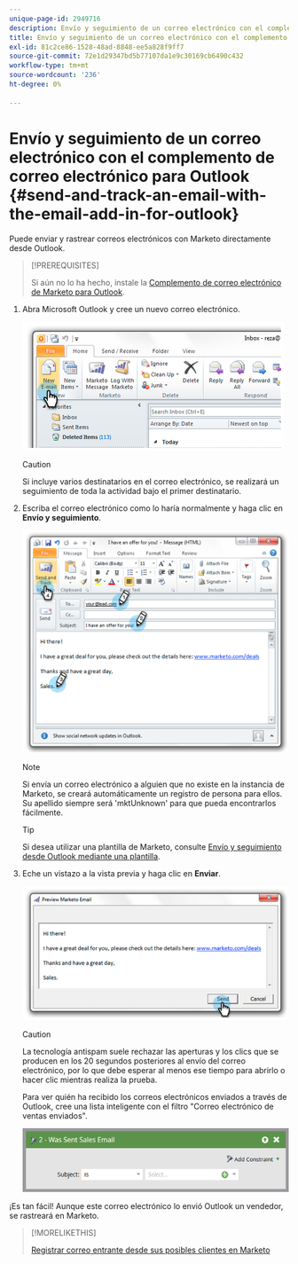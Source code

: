 ```yaml
---
unique-page-id: 2949716
description: Envío y seguimiento de un correo electrónico con el complemento de correo electrónico para Outlook - Marketo Docs - Documentación del producto
title: Envío y seguimiento de un correo electrónico con el complemento de correo electrónico para Outlook
exl-id: 81c2ce86-1528-48ad-8848-ee5a828f9ff7
source-git-commit: 72e1d29347bd5b77107da1e9c30169cb6490c432
workflow-type: tm+mt
source-wordcount: '236'
ht-degree: 0%

---
```


# Envío y seguimiento de un correo electrónico con el complemento de correo electrónico para Outlook {#send-and-track-an-email-with-the-email-add-in-for-outlook}

Puede enviar y rastrear correos electrónicos con Marketo directamente desde Outlook.

>[!PREREQUISITES]
>
>Si aún no lo ha hecho, instale la [Complemento de correo electrónico de Marketo para Outlook](/help/marketo/product-docs/marketo-sales-insight/msi-outlook-plugin/install-the-marketo-email-add-in-for-outlook-with-a-registration-code.md).

1. Abra Microsoft Outlook y cree un nuevo correo electrónico.

   ![](assets/image2014-9-23-16-3a6-3a46.png)

   >[!CAUTION]
   >
   >Si incluye varios destinatarios en el correo electrónico, se realizará un seguimiento de toda la actividad bajo el primer destinatario.

1. Escriba el correo electrónico como lo haría normalmente y haga clic en **Envío y seguimiento**.

   ![](assets/image2014-9-23-16-3a7-3a1.png)

   >[!NOTE]
   >
   >Si envía un correo electrónico a alguien que no existe en la instancia de Marketo, se creará automáticamente un registro de persona para ellos. Su apellido siempre será &#39;mktUnknown&#39; para que pueda encontrarlos fácilmente.

   >[!TIP]
   >
   >Si desea utilizar una plantilla de Marketo, consulte [Envío y seguimiento desde Outlook mediante una plantilla](/help/marketo/product-docs/marketo-sales-insight/msi-outlook-plugin/send-and-track-from-outlook-using-a-marketo-template.md).

1. Eche un vistazo a la vista previa y haga clic en **Enviar**.

   ![](assets/image2014-9-23-16-3a7-3a13.png)

   >[!CAUTION]
   >
   >La tecnología antispam suele rechazar las aperturas y los clics que se producen en los 20 segundos posteriores al envío del correo electrónico, por lo que debe esperar al menos ese tiempo para abrirlo o hacer clic mientras realiza la prueba.

   Para ver quién ha recibido los correos electrónicos enviados a través de Outlook, cree una lista inteligente con el filtro &quot;Correo electrónico de ventas enviados&quot;.

   ![](assets/was-sent-sales-email.png)

¡Es tan fácil! Aunque este correo electrónico lo envió Outlook un vendedor, se rastreará en Marketo.

>[!MORELIKETHIS]
>
>[Registrar correo entrante desde sus posibles clientes en Marketo](/help/marketo/product-docs/marketo-sales-insight/using-msi/log-inbound-mail-from-your-leads-in-marketo.md)
